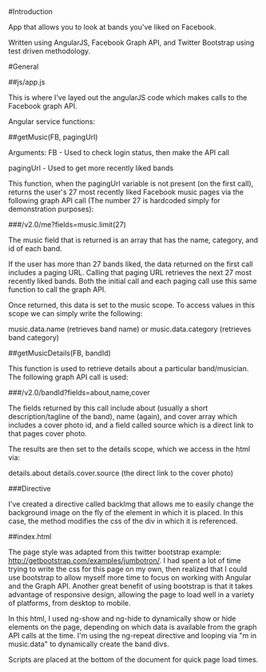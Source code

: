 #Introduction

App that allows you to look at bands you've liked on Facebook. 

Written using AngularJS, Facebook Graph API, and Twitter Bootstrap using test driven methodology.

#General

##js/app.js

This is where I've layed out the angularJS code which makes calls to the Facebook graph API. 


Angular service functions:

##getMusic(FB, pagingUrl)

Arguments: 
FB - Used to check login status, then make the API call

pagingUrl - Used to get more recently liked bands

This function, when the pagingUrl variable is not present (on the first call), returns the user's 27 most recently liked Facebook music pages via the following graph API call (The number 27 is hardcoded simply for demonstration purposes):

###/v2.0/me?fields=music.limit(27)

The music field that is returned is an array that has the name, category, and id of each band.

If the user has more than 27 bands liked, the data returned on the first call includes a paging URL. Calling that paging URL retrieves the next 27 most recently liked bands. Both the initial call and each paging call use this same function to call the graph API.

Once returned, this data is set to the music scope. To access values in this scope we can simply write the following:

music.data.name (retrieves band name) or
music.data.category (retrieves band category)

##getMusicDetails(FB, bandId)

This function is used to retrieve details about a particular band/musician. The following graph API call is used:

###/v2.0/bandId?fields=about,name,cover

The fields returned by this call include about (usually a short description/tagline of the band), name (again), and cover array which includes a cover photo id, and a field called source which is a direct link to that pages cover photo.

The results are then set to the details scope, which we access in the html via:

details.about
details.cover.source (the direct link to the cover photo)

###Directive

I've created a directive called backImg that allows me to easily change the background image on the fly of the element in which it is placed. In this case, the method modifies the css of the div in which it is referenced. 

##index.html

The page style was adapted from this twitter bootstrap example: http://getbootstrap.com/examples/jumbotron/. I had spent a lot of time trying to write the css for this page on my own, then realized that I could use bootstrap to allow myself more time to focus on working with Angular and the Graph API. Another great benefit of using bootstrap is that it takes advantage of responsive design, allowing the page to load well in a variety of platforms, from desktop to mobile.

In this html, I used ng-show and ng-hide to dynamically show or hide elements on the page, depending on which data is available from the graph API calls at the time. I'm using the ng-repeat directive and looping via "m in music.data" to dynamically create the band divs.

Scripts are placed at the bottom of the document for quick page load times.
